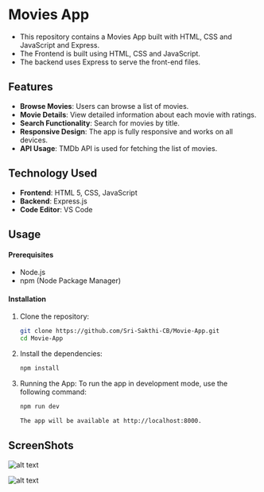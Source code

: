 # Movies App

- This repository contains a Movies App built with HTML, CSS and JavaScript and Express. 
- The Frontend is built using HTML, CSS and JavaScript. 
- The backend uses Express to serve the front-end files.

## Features

- **Browse Movies**: Users can browse a list of movies.
- **Movie Details**: View detailed information about each movie with ratings.
- **Search Functionality**: Search for movies by title.
- **Responsive Design**: The app is fully responsive and works on all devices.
- **API Usage**:  TMDb API is used for fetching the list of movies.

## Technology Used

- **Frontend**: HTML 5, CSS, JavaScript
- **Backend**: Express.js 
- **Code Editor**: VS Code

## Usage

#### Prerequisites

- Node.js
- npm (Node Package Manager)

#### Installation

1. Clone the repository:
   ```bash
   git clone https://github.com/Sri-Sakthi-CB/Movie-App.git
   cd Movie-App

2. Install the dependencies:

    ```bash
    npm install

3. Running the App: 
    To run the app in development mode, use the following command:

    ```bash
    npm run dev

    The app will be available at http://localhost:8000.

## ScreenShots

![alt text](image-1.png)



![alt text](image-2.png)



